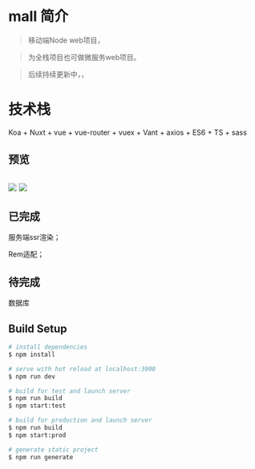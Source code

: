 # mall 简介


> 移动端Node web项目，

> 为全栈项目也可做微服务web项目。

> 后续持续更新中，，

# 技术栈

Koa + Nuxt + vue + vue-router + vuex + Vant + axios + ES6 + TS + sass


## 预览

## ![](./static/car.gif)   ![](./static/login.gif)

## 已完成

服务端ssr渲染；

Rem适配；

## 待完成

数据库


## Build Setup

``` bash
# install dependencies
$ npm install

# serve with hot reload at localhost:3000
$ npm run dev

# build for test and launch server
$ npm run build
$ npm start:test

# build for production and launch server
$ npm run build
$ npm start:prod

# generate static project
$ npm run generate

```
